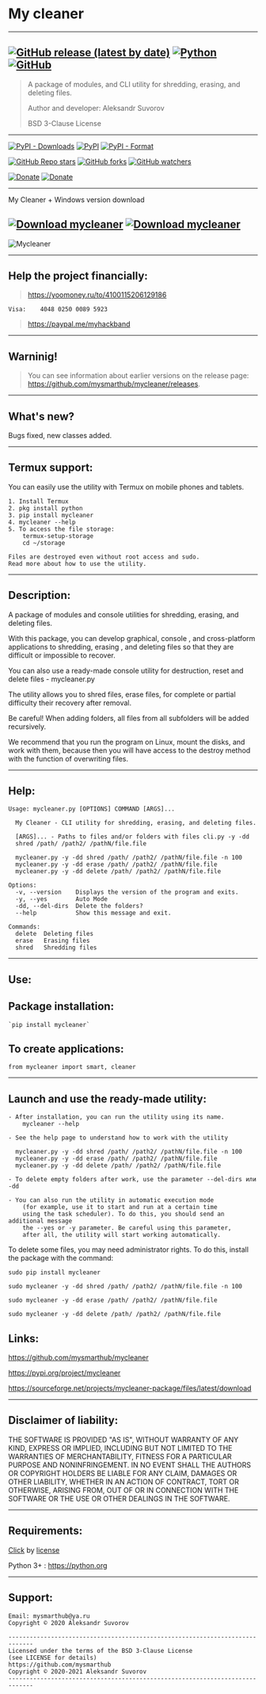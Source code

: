 My cleaner
===
---
[![GitHub release (latest by date)](https://img.shields.io/github/v/release/mysmarthub/mycleaner)](https://github.com/mysmarthub/mycleaner/)
[![Python](https://img.shields.io/static/v1?label=Python&message=3.6/3.7/3.8/3.9&color=yellow)](https://python.org)
[![GitHub](https://img.shields.io/github/license/mysmarthub/mycleaner?style=flat-square)](https://github.com/mysmarthub/mycleaner/)
---
>A package of modules, and CLI utility for shredding, erasing, and deleting files.
> 
>Author and developer: Aleksandr Suvorov
> 
>BSD 3-Clause License

---
[![PyPI - Downloads](https://img.shields.io/pypi/dm/mycleaner?label=pypi%20downloads)](https://pypi.org/project/mycleaner/)
[![PyPI](https://img.shields.io/pypi/v/mycleaner)](https://pypi.org/project/mycleaner/)
[![PyPI - Format](https://img.shields.io/pypi/format/mycleaner)](https://pypi.org/project/mycleaner/)

[![GitHub Repo stars](https://img.shields.io/github/stars/mysmarthub/mycleaner?style=social)](https://github.com/mysmarthub/mycleaner/)
[![GitHub forks](https://img.shields.io/github/forks/mysmarthub/mycleaner?style=social)](https://github.com/mysmarthub/mycleaner/)
[![GitHub watchers](https://img.shields.io/github/watchers/mysmarthub/mycleaner?style=social)](https://github.com/mysmarthub/mycleaner/)

[![Donate](https://img.shields.io/static/v1?label=donate&message=paypal&color=green)](https://paypal.me/myhackband)
[![Donate](https://img.shields.io/static/v1?label=donate&message=yandex&color=yellow)](https://yoomoney.ru/to/4100115206129186)

---
My Cleaner + Windows version download

[![Download mycleaner](https://a.fsdn.com/con/app/sf-download-button)](https://sourceforge.net/projects/mycleaner-package/files/latest/download)
[![Download mycleaner](https://img.shields.io/sourceforge/dt/mycleaner-package.svg)](https://sourceforge.net/projects/mycleaner-package/files/latest/download)
---

![Mycleaner](https://github.com/mysmarthub/mycleaner/raw/master/images/my_cleaner_logo.png)

---

Help the project financially:
---
>https://yoomoney.ru/to/4100115206129186

    Visa:    4048 0250 0089 5923

>https://paypal.me/myhackband

---
Warninig!
---

> You can see information about earlier versions on the release page:
> https://github.com/mysmarthub/mycleaner/releases.

---
What's new?
-----------
Bugs fixed, new classes added.

---------------
Termux support:
---------------

You can easily use the utility with Termux
on mobile phones and tablets.

    1. Install Termux
    2. pkg install python
    3. pip install mycleaner
    4. mycleaner --help
    5. To access the file storage:
        termux-setup-storage
        cd ~/storage

    Files are destroyed even without root access and sudo.
    Read more about how to use the utility.

------------
Description:
------------
A package of modules and console utilities for shredding,
erasing, and deleting files.

With this package, you can develop graphical,
console , and cross-platform applications to shredding,
erasing , and deleting files
so that they are difficult or impossible to recover.

You can also use a ready-made console utility for destruction,
reset and delete files - mycleaner.py

The utility allows you to shred files,
erase files, for complete or partial difficulty
their recovery after removal.

Be careful! When adding folders, all files from all subfolders
will be added recursively.

We recommend that you run the program on Linux, mount the disks,
and work with them, because then you will have access to
the destroy method with the function of overwriting files.

-----
Help:
-----

    Usage: mycleaner.py [OPTIONS] COMMAND [ARGS]...

      My Cleaner - CLI utility for shredding, erasing, and deleting files.

      [ARGS]... - Paths to files and/or folders with files cli.py -y -dd
      shred /path/ /path2/ /pathN/file.file

      mycleaner.py -y -dd shred /path/ /path2/ /pathN/file.file -n 100
      mycleaner.py -y -dd erase /path/ /path2/ /pathN/file.file
      mycleaner.py -y -dd delete /path/ /path2/ /pathN/file.file

    Options:
      -v, --version    Displays the version of the program and exits.
      -y, --yes        Auto Mode
      -dd, --del-dirs  Delete the folders?
      --help           Show this message and exit.

    Commands:
      delete  Deleting files
      erase   Erasing files
      shred   Shredding files

----
Use:
----

Package installation:
---------------------
    `pip install mycleaner`

To create applications:
-----------------------
    from mycleaner import smart, cleaner

--------------------------------------
Launch and use the ready-made utility:
--------------------------------------
    - After installation, you can run the utility using its name.
        mycleaner --help

    - See the help page to understand how to work with the utility

      mycleaner.py -y -dd shred /path/ /path2/ /pathN/file.file -n 100
      mycleaner.py -y -dd erase /path/ /path2/ /pathN/file.file
      mycleaner.py -y -dd delete /path/ /path2/ /pathN/file.file

    - To delete empty folders after work, use the parameter --del-dirs или -dd

    - You can also run the utility in automatic execution mode
        (for example, use it to start and run at a certain time
        using the task scheduler). To do this, you should send an additional message
        the --yes or -y parameter. Be careful using this parameter,
        after all, the utility will start working automatically.


To delete some files, you may need administrator rights.
To do this, install the package with the command:

`sudo pip install mycleaner`

`sudo mycleaner -y -dd shred /path/ /path2/ /pathN/file.file -n 100`

`sudo mycleaner -y -dd erase /path/ /path2/ /pathN/file.file`

`sudo mycleaner -y -dd delete /path/ /path2/ /pathN/file.file`

Links:
------
https://github.com/mysmarthub/mycleaner

https://pypi.org/project/mycleaner

https://sourceforge.net/projects/mycleaner-package/files/latest/download

------------------------
Disclaimer of liability:
------------------------
THE SOFTWARE IS PROVIDED "AS IS", WITHOUT WARRANTY OF ANY KIND, EXPRESS OR
IMPLIED, INCLUDING BUT NOT LIMITED TO THE WARRANTIES OF MERCHANTABILITY,
FITNESS FOR A PARTICULAR PURPOSE AND NONINFRINGEMENT. IN NO EVENT SHALL THE
AUTHORS OR COPYRIGHT HOLDERS BE LIABLE FOR ANY CLAIM, DAMAGES OR OTHER
LIABILITY, WHETHER IN AN ACTION OF CONTRACT, TORT OR OTHERWISE, ARISING FROM,
OUT OF OR IN CONNECTION WITH THE SOFTWARE OR THE USE OR OTHER DEALINGS IN THE
SOFTWARE.

-------------
Requirements:
-------------

[Click](https://github.com/pallets/click) by [license](https://github.com/pallets/click/blob/master/LICENSE.rst)

Python 3+ : https://python.org

--------
Support:
--------
    Email: mysmarthub@ya.ru
    Copyright © 2020 Aleksandr Suvorov
    
    -----------------------------------------------------------------------------
    Licensed under the terms of the BSD 3-Clause License
    (see LICENSE for details)
    https://github.com/mysmarthub
    Copyright © 2020-2021 Aleksandr Suvorov
    -----------------------------------------------------------------------------
